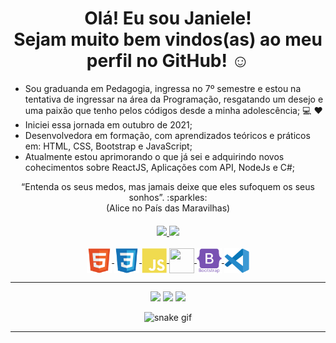 # <h1 align="center"> Olá! Eu sou Janiele! <br> Sejam muito bem vindos(as) ao meu perfil no GitHub! :relaxed: </h1>

- Sou graduanda em Pedagogia, ingressa no 7º semestre e estou na tentativa de ingressar na área da Programação, resgatando um desejo e uma paixão que tenho pelos códigos desde a minha adolescência; :computer: :heart:
- Iniciei essa jornada em outubro de 2021;
- Desenvolvedora em formação, com aprendizados teóricos e práticos em: HTML, CSS, Bootstrap e JavaScript;
- Atualmente estou aprimorando o que já sei e adquirindo novos cohecimentos sobre ReactJS, Aplicações com API, NodeJs e C#;

<div align="center"
- <h4> “Entenda os seus medos, mas jamais deixe que eles sufoquem os seus sonhos”. :sparkles: <br> (Alice no País das Maravilhas) <h4>
  </div>

<div align="center">
  <a href="https://github.com/janieledamasceno">
  <img height="180em" src="https://github-readme-stats.vercel.app/api?username=janieledamasceno&show_icons=true&theme=midnight-purple&include_all_commits=true&count_private=true"/>
  <img height="180em" src="https://github-readme-stats.vercel.app/api/top-langs/?username=janieledamasceno&layout=top-langs_count=7&theme=midnight-purple"/>
</div>

<div align="center"><br>
  <img align="center" height="40" width="40" src="https://raw.githubusercontent.com/devicons/devicon/master/icons/html5/html5-original.svg">
  <img align="center" height="40" width="40" src="https://raw.githubusercontent.com/devicons/devicon/master/icons/css3/css3-original.svg">
  <img align="center" height="40" width="40" src="https://raw.githubusercontent.com/devicons/devicon/master/icons/javascript/javascript-plain.svg">
  <img align="center" height="40" width="40" src="https://cdn.jsdelivr.net/gh/devicons/devicon/icons/git/git-original.svg">
   <img align="center" height="40" width="40" src="https://raw.githubusercontent.com/devicons/devicon/9f4f5cdb393299a81125eb5127929ea7bfe42889/icons/bootstrap/bootstrap-plain-wordmark.svg">
   <img align="center" height="40" width="40" src="https://raw.githubusercontent.com/devicons/devicon/9f4f5cdb393299a81125eb5127929ea7bfe42889/icons/vscode/vscode-original.svg">
</div>
<hr>
<div align="center">
    <a href="https://github.com/janieledamasceno" alt="github" target="_blank"> <img height="35" <img src="https://img.shields.io/badge/GitHub-100000?style=for-the-badge&logo=github&logoColor=white"></a>
    <a href="https://www.linkedin.com/in/janiele-damasceno-bispo-40695b192/" target="_blank" style='align:center'><img height="35" src="https://img.shields.io/badge/LinkedIn-0077B5?style=for-the-badge&logo=linkedin&logoColor=white&link=https://www.linkedin.com/in/janiele-damasceno-bispo-40695b192//)](https://www.linkedin.com/in/janiele-damasceno-bispo-40695b192/)"_blank"></a>
      <a href="mailto:"janieledamasceno97@gmail.com" "alt="gmail" target="_blank"> <img height="35" <img src="https://img.shields.io/badge/Gmail-D14836?style=for-the-badge&logo=gmail&logoColor=white&mailto:"janieledamasceno97@gmail.com"></a>
  
  ![snake gif](https://github.com/janieledamasceno/janieledamasceno/blob/output/github-contribution-grid-snake.svg)
 <hr>
